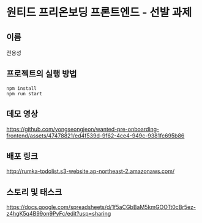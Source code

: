 # 원티드 프리온보딩 프론트엔드 - 선발 과제

## 이름

전용성

## 프로젝트의 실행 방법

```dotnetcli
npm install
npm run start
```

## 데모 영상

https://github.com/yongseongjeon/wanted-pre-onboarding-frontend/assets/47478821/ed4f539d-9f62-4ce4-949c-9381fc695b86

## 배포 링크

http://rumka-todolist.s3-website.ap-northeast-2.amazonaws.com/

## 스토리 및 태스크

https://docs.google.com/spreadsheets/d/1f5aCGbBaM5kmGOOTt0cBr5ez-z4hgK5q4B99on9PyFc/edit?usp=sharing

